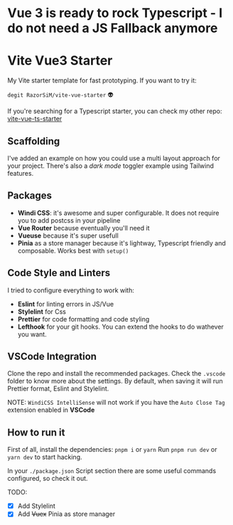 # Vue 3 is ready to rock Typescript - I do not need a JS Fallback anymore

# Vite Vue3 Starter

My Vite starter template for fast prototyping.
If you want to try it:

`degit RazorSiM/vite-vue-starter` 👽

If you're searching for a Typescript starter, you can check my other repo: [vite-vue-ts-starter](https://github.com/RazorSiM/vite-vue-ts-starter)

## Scaffolding

I've added an example on how you could use a multi layout approach for your project.
There's also a _dark mode_ toggler example using Tailwind features.

## Packages

- **Windi CSS**: it's awesome and super configurable. It does not require you to add postcss in your pipeline
- **Vue Router** because eventually you'll need it
- **Vueuse** because it's super usefull
- **Pinia** as a store manager because it's lightway, Typescript friendly and composable. Works best with `setup()`

## Code Style and Linters

I tried to configure everything to work with:

- **Eslint** for linting errors in JS/Vue
- **Stylelint** for Css
- **Prettier** for code formatting and code styling
- **Lefthook** for your git hooks. You can extend the hooks to do wathever you want.

## VSCode Integration

Clone the repo and install the recommended packages. Check the `.vscode` folder to know more about the settings.
By default, when saving it will run Prettier format, Eslint and Stylelint.

NOTE: `WindiCSS IntelliSense` will not work if you have the `Auto Close Tag` extension enabled in **VSCode**

## How to run it

First of all, install the dependencies:
`pnpm i` or `yarn`
Run `pnpm run dev` or `yarn dev` to start hacking.

In your `./package.json` Script section there are some useful commands configured, so check it out.

TODO:

- [x] Add Stylelint
- [x] Add ~~Vuex~~ Pinia as store manager
